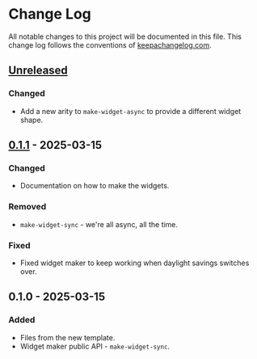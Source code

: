 # Change Log
All notable changes to this project will be documented in this file. This change log follows the conventions of [keepachangelog.com](http://keepachangelog.com/).

## [Unreleased]
### Changed
- Add a new arity to `make-widget-async` to provide a different widget shape.

## [0.1.1] - 2025-03-15
### Changed
- Documentation on how to make the widgets.

### Removed
- `make-widget-sync` - we're all async, all the time.

### Fixed
- Fixed widget maker to keep working when daylight savings switches over.

## 0.1.0 - 2025-03-15
### Added
- Files from the new template.
- Widget maker public API - `make-widget-sync`.

[Unreleased]: https://sourcehost.site/your-name/firstproject/compare/0.1.1...HEAD
[0.1.1]: https://sourcehost.site/your-name/firstproject/compare/0.1.0...0.1.1
